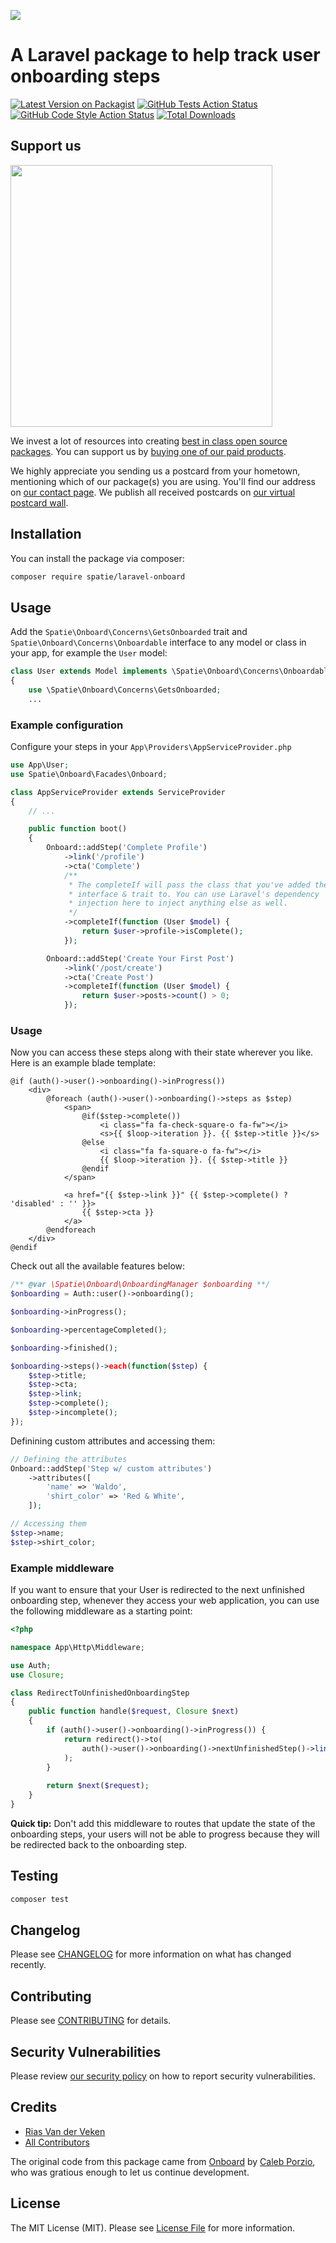 
[<img src="https://github-ads.s3.eu-central-1.amazonaws.com/support-ukraine.svg?t=1" />](https://supportukrainenow.org)

# A Laravel package to help track user onboarding steps

[![Latest Version on Packagist](https://img.shields.io/packagist/v/spatie/laravel-onboard.svg?style=flat-square)](https://packagist.org/packages/spatie/laravel-onboard)
[![GitHub Tests Action Status](https://img.shields.io/github/workflow/status/spatie/laravel-onboard/run-tests?label=tests)](https://github.com/spatie/laravel-onboard/actions?query=workflow%3Arun-tests+branch%3Amain)
[![GitHub Code Style Action Status](https://img.shields.io/github/workflow/status/spatie/laravel-onboard/Check%20&%20fix%20styling?label=code%20style)](https://github.com/spatie/laravel-onboard/actions?query=workflow%3A"Check+%26+fix+styling"+branch%3Amain)
[![Total Downloads](https://img.shields.io/packagist/dt/spatie/laravel-onboard.svg?style=flat-square)](https://packagist.org/packages/spatie/laravel-onboard)

## Support us

[<img src="https://github-ads.s3.eu-central-1.amazonaws.com/laravel-onboard.jpg?t=1" width="419px" />](https://spatie.be/github-ad-click/laravel-onboard)

We invest a lot of resources into creating [best in class open source packages](https://spatie.be/open-source). You can support us by [buying one of our paid products](https://spatie.be/open-source/support-us).

We highly appreciate you sending us a postcard from your hometown, mentioning which of our package(s) you are using. You'll find our address on [our contact page](https://spatie.be/about-us). We publish all received postcards on [our virtual postcard wall](https://spatie.be/open-source/postcards).

## Installation

You can install the package via composer:

```bash
composer require spatie/laravel-onboard
```

## Usage

Add the `Spatie\Onboard\Concerns\GetsOnboarded` trait and `Spatie\Onboard\Concerns\Onboardable` interface to any model or class in your app, for example the `User` model:

```php
class User extends Model implements \Spatie\Onboard\Concerns\Onboardable
{
    use \Spatie\Onboard\Concerns\GetsOnboarded;
    ...
```

### Example configuration

Configure your steps in your `App\Providers\AppServiceProvider.php`

```php
use App\User;
use Spatie\Onboard\Facades\Onboard;

class AppServiceProvider extends ServiceProvider
{
    // ...

    public function boot()
    {
	    Onboard::addStep('Complete Profile')
	    	->link('/profile')
	    	->cta('Complete')
	    	/**
             * The completeIf will pass the class that you've added the
             * interface & trait to. You can use Laravel's dependency
             * injection here to inject anything else as well.
             */
	    	->completeIf(function (User $model) {
	    		return $user->profile->isComplete();
	    	});

	    Onboard::addStep('Create Your First Post')
	    	->link('/post/create')
	    	->cta('Create Post')
	    	->completeIf(function (User $model) {
	    		return $user->posts->count() > 0;
	    	});
```

### Usage

Now you can access these steps along with their state wherever you like. Here is an example blade template:

```blade
@if (auth()->user()->onboarding()->inProgress())
	<div>
		@foreach (auth()->user()->onboarding()->steps as $step)
			<span>
				@if($step->complete())
					<i class="fa fa-check-square-o fa-fw"></i>
					<s>{{ $loop->iteration }}. {{ $step->title }}</s>
				@else
					<i class="fa fa-square-o fa-fw"></i>
					{{ $loop->iteration }}. {{ $step->title }}
				@endif
			</span>
						
			<a href="{{ $step->link }}" {{ $step->complete() ? 'disabled' : '' }}>
				{{ $step->cta }}
			</a>
		@endforeach
	</div>
@endif
```

Check out all the available features below:

```php
/** @var \Spatie\Onboard\OnboardingManager $onboarding **/
$onboarding = Auth::user()->onboarding();

$onboarding->inProgress();

$onboarding->percentageCompleted();

$onboarding->finished();

$onboarding->steps()->each(function($step) {
	$step->title;
	$step->cta;
	$step->link;
	$step->complete();
	$step->incomplete();
});
```

Definining custom attributes and accessing them:

```php
// Defining the attributes
Onboard::addStep('Step w/ custom attributes')
	->attributes([
		'name' => 'Waldo',
		'shirt_color' => 'Red & White',
	]);

// Accessing them
$step->name;
$step->shirt_color;
```

### Example middleware

If you want to ensure that your User is redirected to the next unfinished onboarding step, whenever they access your web application, you can use the following middleware as a starting point:

```php
<?php

namespace App\Http\Middleware;

use Auth;
use Closure;

class RedirectToUnfinishedOnboardingStep
{
    public function handle($request, Closure $next)
    {
        if (auth()->user()->onboarding()->inProgress()) {
            return redirect()->to(
                auth()->user()->onboarding()->nextUnfinishedStep()->link
            );
        }
        
        return $next($request);
    }
}
```

**Quick tip:** Don't add this middleware to routes that update the state of the onboarding steps, your users will not be able to progress because they will be redirected back to the onboarding step.

## Testing

```bash
composer test
```

## Changelog

Please see [CHANGELOG](CHANGELOG.md) for more information on what has changed recently.

## Contributing

Please see [CONTRIBUTING](https://github.com/spatie/.github/blob/main/CONTRIBUTING.md) for details.

## Security Vulnerabilities

Please review [our security policy](../../security/policy) on how to report security vulnerabilities.

## Credits
- [Rias Van der Veken](https://github.com/riasvdv)
- [All Contributors](../../contributors)

The original code from this package came from [Onboard](https://github.com/calebporzio/onboard) by [Caleb Porzio](https://github.com/calebporzio), who was gratious enough to let us continue development.

## License

The MIT License (MIT). Please see [License File](LICENSE.md) for more information.
